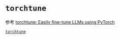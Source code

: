 # `torchtune`

参考 [torchtune: Easily fine-tune LLMs using PyTorch](https://pytorch.org/blog/torchtune-fine-tune-llms/)

[`torchtune`](https://pytorch.org/torchtune)